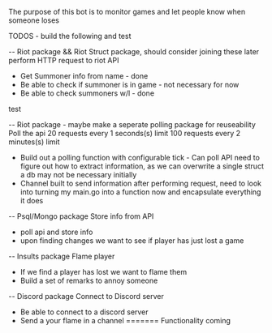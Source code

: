 The purpose of this bot is to monitor games and let people know when someone loses 

TODOS - build the following and test 

-- Riot package && Riot Struct package, should consider joining these later 
perform HTTP request to riot API
- Get Summoner info from name - done
- Be able to check if summoner is in game - not necessary for now 
- Be able to check summoners w/l  - done 

test

-- Riot package - maybe make a seperate polling package for reuseability 
Poll the api
20 requests every 1 seconds(s) limit
100 requests every 2 minutes(s) limit
- Build out a polling function with configurable tick - Can poll API need to figure out how to extract information, as we can overwrite a single struct a db may not be necessary initially 
- Channel built to send information after performing request, need to look into turning my main.go into a function now and encapsulate everything it does

-- Psql/Mongo package
Store info from API
- poll api and store info
- upon finding changes we want to see if player has just lost a game

-- Insults package
Flame player
- If we find a player has lost we want to flame them 
- Build a set of remarks to annoy someone

-- Discord package
Connect to Discord server
- Be able to connect to a discord server
- Send a your flame in a channel 
=======
Functionality coming 